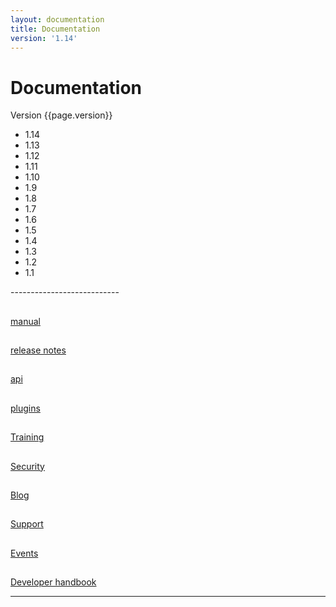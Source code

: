 ```yaml
---
layout: documentation
title: Documentation
version: '1.14'
---
```


# Documentation
<div class='bs-callout-info bs-callout'>
<div class='dropdown'>
	<a id='version' class='dropdown-toggle' data-toggle='dropdown'>Version {{page.version}} <span class="caret"></span></a>
	<ul class="dropdown-menu" role="menu" aria-labelledby="version">
		<li><a tabindex="-1">1.14</a></li>
		<li><a tabindex="-1">1.13</a></li>
		<li><a tabindex="-1">1.12</a></li>
		<li><a tabindex="-1">1.11</a></li>
		<li><a tabindex="-1">1.10</a></li>
		<li><a tabindex="-1">1.9</a></li>
		<li><a tabindex="-1">1.8</a></li>
		<li><a tabindex="-1">1.7</a></li>
		<li><a tabindex="-1">1.6</a></li>
		<li><a tabindex="-1">1.5</a></li>
		<li><a tabindex="-1">1.4</a></li>
		<li><a tabindex="-1">1.3</a></li>
		<li><a tabindex="-1">1.2</a></li>
		<li><a tabindex="-1">1.1</a></li>
	</ul>
</div>
</div>
---------------------------

<div class='row'>
  <div class='col-xs-3 center'>
    <a id='manual-link' href="manuals/{{page.version}}/index.html" class="btn-doc btn">
      <h2 class='doc-icon'><i class="fa fa-newspaper-o"></i></h2>
      <p id='manual'>manual</p>
    </a>
  </div>
  <div class='col-xs-3 center'>
		<a id='release-notes-link' href="manuals/{{page.version}}/index.html#Releasenotesfor{{page.version}}" class="btn-doc btn">
      <h2 class='doc-icon'><i class="fa fa-pencil"></i></h2>
      <p id='release-notes'>release notes</p>
    </a>
  </div>
  <div class='col-xs-3 center'>
    <a id="api-ref-link" href="api/{{page.version}}/index.html" class="btn-doc btn">
      <h2 class='doc-icon'><i class="fa fa-terminal"></i></h2>
      <p id='api-ref'>api</p>
    </a>
  </div>
  <div class='col-xs-3 center'>
		<a href='/plugins' class="btn-doc btn">
      <h2 class='doc-icon'><i class="fa fa-cubes"></i></h2>
      <p id='plugins'>plugins</p>
    </a>
  </div>
</div>
<div class='row'>
  <div class='col-xs-3 center'>
    <a href="/training.html" class="btn-doc btn">
      <h2 class='doc-icon'><i class="fa fa-wrench"></i></h2>
      Training
    </a>
  </div>
  <div class='col-xs-3 center'>
    <a href="/security.html" class="btn-doc btn">
      <h2 class='doc-icon'><i class="fa fa-lock"></i></h2>
      Security
    </a>
  </div>
  <div class='col-xs-3 center'>
    <a href="/blog" class="btn-doc btn">
      <h2 class='doc-icon'><i class="fa fa-rss"></i></h2>
      Blog
    </a>
  </div>
  <div class='col-xs-3 center'>
    <a href="/support.html" class="btn-doc btn">
      <h2 class='doc-icon'><i class="fa fa-support"></i></h2>
      Support
    </a>
  </div>
</div>
<div class='row'>
  <div class='col-xs-3 center'>
    <a href="/events" class="btn-doc btn">
      <h2 class='doc-icon'><i class="fa fa-calendar"></i></h2>
      Events
    </a>
  </div>
  <div class='col-xs-3 center'>
    <a href="/contribute.html" class="btn-doc btn">
      <h2 class='doc-icon'><i class="fa fa-code"></i></h2>
      Developer handbook
    </a>
  </div>
</div>
<hr/>
